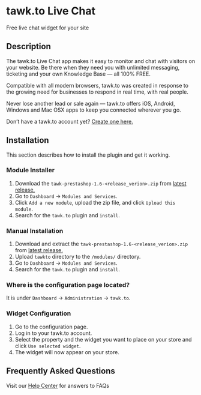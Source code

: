 # tawk.to Live Chat

Free live chat widget for your site

## Description

The tawk.to Live Chat app makes it easy to monitor and chat with visitors on your website. Be there when they need you with unlimited messaging, ticketing and your own Knowledge Base — all 100% FREE.

Compatible with all modern browsers, tawk.to was created in response to the growing need for businesses to respond in real time, with real people.

Never lose another lead or sale again — tawk.to offers iOS, Android, Windows and Mac OSX apps to keep you connected wherever you go.

Don’t have a tawk.to account yet? [Create one here.](https://www.tawk.to/?utm_source=prestashop&utm_medium=link&utm_campaign=signup)

## Installation
This section describes how to install the plugin and get it working.

### Module Installer
1. Download the `tawk-prestashop-1.6-<release_verion>.zip` from [latest release.](https://github.com/tawk/tawk-prestashop/releases)
2. Go to `Dashboard` -> `Modules and Services`.
3. Click `Add a new module`, upload the zip file, and click `Upload this module`.
4. Search for the `tawk.to` plugin and `install`.

### Manual Installation
1. Download and extract the `tawk-prestashop-1.6-<release_verion>.zip` from [latest release.](https://github.com/tawk/tawk-prestashop/releases)
2. Upload `tawkto` directory to the `/modules/` directory.
3. Go to `Dashboard` -> `Modules and Services`.
4. Search for the `tawk.to` plugin and `install`.

### Where is the configuration page located?
It is under `Dashboard` -> `Administration` -> `tawk.to`.

### Widget Configuration
1. Go to the configuration page.
2. Log in to your tawk.to account.
3. Select the property and the widget you want to place on your store and click `Use selected widget`.
4. The widget will now appear on your store.

## Frequently Asked Questions
Visit our [Help Center](https://help.tawk.to/) for answers to FAQs
